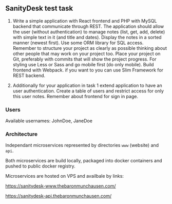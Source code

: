 ## SanityDesk test task

1. Write a simple application with React frontend and PHP with MySQL backend that communicate through REST. The application should allow the user (without authentication) to manage notes (list, get, add, delete) with simple text in it (and title and dates). Display the notes in a sorted manner (newest first). Use some ORM library for SQL access. Remember to structure your project as clearly as possible thinking about other people that may work on your project too. Place your project on Git, preferably with commits that will show the project progress. For styling use Less or Sass and go mobile first (do only mobile). Build frontend with Webpack. if you want to you can use Slim Framework for REST backend.

2. Additionally for your application in task 1 extend application to have an user authentication. Create a table of users and restrict access for only this user notes. Remember about frontend for sign in page.

### Users

Available usernames: JohnDoe, JaneDoe

### Architecture

Independant microservices represented by directories `www` (website) and `api`. 

Both microservices are build locally, packaged into docker containers and pushed to public docker registry.

Microservices are hosted on VPS and availbale by links:

https://sanitydesk-www.thebaronmunchausen.com/

https://sanitydesk-api.thebaronmunchausen.com/